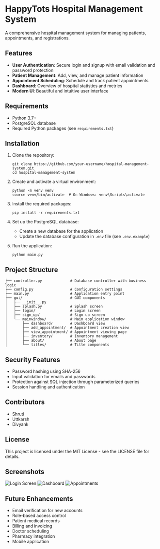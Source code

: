 # HappyTots Hospital Management System

A comprehensive hospital management system for managing patients, appointments, and registrations.

## Features

- **User Authentication**: Secure login and signup with email validation and password protection
- **Patient Management**: Add, view, and manage patient information
- **Appointment Scheduling**: Schedule and track patient appointments
- **Dashboard**: Overview of hospital statistics and metrics
- **Modern UI**: Beautiful and intuitive user interface

## Requirements

- Python 3.7+
- PostgreSQL database
- Required Python packages (see `requirements.txt`)

## Installation

1. Clone the repository:
   ```
   git clone https://github.com/your-username/hospital-management-system.git
   cd hospital-management-system
   ```

2. Create and activate a virtual environment:
   ```
   python -m venv venv
   source venv/bin/activate  # On Windows: venv\Scripts\activate
   ```

3. Install the required packages:
   ```
   pip install -r requirements.txt
   ```

4. Set up the PostgreSQL database:
   - Create a new database for the application
   - Update the database configuration in `.env` file (see `.env.example`)

5. Run the application:
   ```
   python main.py
   ```

## Project Structure

```
├── controller.py             # Database controller with business logic
├── config.py                 # Configuration settings
├── main.py                   # Application entry point
├── gui/                      # GUI components
│   ├── __init__.py
│   ├── splash.py             # Splash screen
│   ├── login/                # Login screen
│   ├── sign_up/              # Sign up screen
│   └── mainwindow/           # Main application window
│       ├── dashboard/        # Dashboard view
│       ├── add_appointment/  # Appointment creation view
│       ├── view_appointment/ # Appointment viewing page
│       ├── inventory/        # Inventory management
│       ├── about/            # About page
│       └── titles/           # Title components
```

## Security Features

- Password hashing using SHA-256
- Input validation for emails and passwords
- Protection against SQL injection through parameterized queries
- Session handling and authentication

## Contributors

- Shruti
- Uttkarsh
- Divyank

## License

This project is licensed under the MIT License - see the LICENSE file for details.

## Screenshots

![Login Screen](screenshots/login.png)
![Dashboard](screenshots/dashboard.png)
![Appointments](screenshots/appointments.png)

## Future Enhancements

- Email verification for new accounts
- Role-based access control
- Patient medical records
- Billing and invoicing
- Doctor scheduling
- Pharmacy integration
- Mobile application 